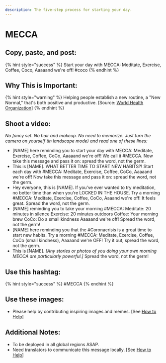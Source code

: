 ```yaml
---
description: The five-step process for starting your day.
---
```


# MECCA

## Copy, paste, and post:

{% hint style="success" %}
Start your day with MECCA: Meditate, Exercise, Coffee, Coco, Aaaaand we're off! \#coco
{% endhint %}

## Why This is Important:

{% hint style="warning" %}
Helping people establish a new routine, a "New Normal," that's both positive and productive. \[Source: [World Health Organization](https://www.who.int/publications-detail/outbreak-communication-best-practices-for-communicating-with-the-public-during-an-outbreak)\]
{% endhint %}

## Shoot a video:

_No fancy set. No hair and makeup. No need to memorize. Just turn the camera on yourself \(in landscape mode\) and read one of these lines:_

* \[NAME\] here reminding you to start your day with MECCA: Meditate, Exercise, Coffee, CoCo, Aaaaand we're off! We call it \#MECCA. Now take this message and pass it on: spread the word, not the germ. 
* This is \[NAME\]. WHAT BETTER TIME TO START NEW HABITS?! Start each day with \#MECCA: Meditate, Exercise, Coffee, CoCo, Aaaaand we're off! Now take this message and pass it on: spread the word, not the germ. 
* Hey everyone, this is \[NAME\]. If you've ever wanted to try meditation, no better time than when you're LOCKED IN THE HOUSE. Try a morning \#MECCA: Meditate, Exercise, Coffee, CoCo, Aaaand we're off! It feels great. Spread the word, not the germ. 
* \[NAME\] reminding you to take your morning \#MECCA: Meditate: 20 minutes in silence Exercise: 20 minutes outdoors Coffee: Your morning brew CoCo: Do a small kindness Aaaaand we're off! Spread the word, not the germ! 
* \[NAME\] here reminding you that the \#Coronacrisis is a great time to start new habits. Try a morning \#MECCA: Meditate, Exercise, Coffee, CoCo \(small kindness\), Aaaaand we're OFF! Try it out, spread the word, not the germ. 
* This is \[NAME\]. _\[Any stories or photos of you doing your own morning MECCA are particularly powerful.\]_ Spread the word, not the germ!

## Use this hashtag:

{% hint style="success" %}
\#MECCA
{% endhint %}

## Use these images:

* Please help by contributing inspiring images and memes. \[See [How to Help](../how-to-help.md)\]

## Additional Notes:

* To be deployed in all global regions ASAP.
* Need translators to communicate this message locally. \[See [How to Help](../how-to-help.md)\]

